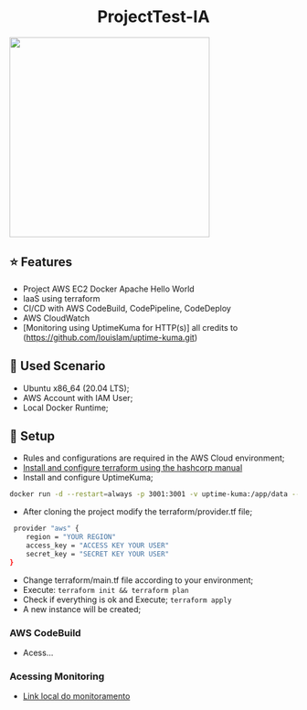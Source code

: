 <h1 align="center"> ProjectTest-IA </h1>

<img align="center" src="https://www.atlantico.com.br/wp-content/themes/atlantico/img/logo.png" width="350" alt=""/>

## ⭐ Features

* Project AWS EC2 Docker Apache Hello World
* IaaS using terraform
* CI/CD with AWS CodeBuild, CodePipeline, CodeDeploy
* AWS CloudWatch
* [Monitoring using UptimeKuma for HTTP(s)] all credits to (https://github.com/louislam/uptime-kuma.git)

## 🔧 Used Scenario
* Ubuntu x86_64 (20.04 LTS);
* AWS Account with IAM User;
* Local Docker Runtime;
 
## 🔧 Setup
* Rules and configurations are required in the AWS Cloud environment;
* [Install and configure terraform using the hashcorp manual](https://learn.hashicorp.com/tutorials/terraform/install-cli)
* Install and configure UptimeKuma;
```bash
docker run -d --restart=always -p 3001:3001 -v uptime-kuma:/app/data --name uptime-kuma louislam/uptime-kuma:1
```
* After cloning the project modify the terraform/provider.tf file;
```bash
 provider "aws" {
    region = "YOUR REGION"
    access_key = "ACCESS KEY YOUR USER"
    secret_key = "SECRET KEY YOUR USER"
}
```
* Change terraform/main.tf file according to your environment;
* Execute: 
```terraform init && terraform plan```
* Check if everything is ok and Execute;
```terraform apply```
* A new instance will be created;

### AWS CodeBuild
* Acess...

### Acessing Monitoring

* [Link local do monitoramento](http://127.0.0.1:3001/status/ia)
